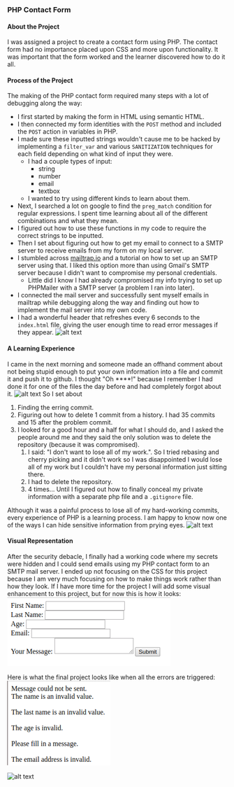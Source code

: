 ### PHP Contact Form

#### About the Project
I was assigned a project to create a contact form using PHP. The contact form had no importance placed upon CSS and more upon functionality. It was important that the form worked and the learner discovered how to do it all.

#### Process of the Project
The making of the PHP contact form required many steps with a lot of debugging along the way:
- I first started by making the form in HTML using semantic HTML. 
- I then connected my form identities with the `POST` method and included the `POST` action in variables in PHP. 
- I made sure these inputted strings wouldn't cause me to be hacked by implementing a `filter_var` and various `SANITIZATION` techniques for each field depending on what kind of input they were.
    - I had a couple types of input:
        - string
        - number
        - email
        - textbox
    - I wanted to try using different kinds to learn about them.
- Next, I searched a lot on google to find the `preg_match` condition for regular expressions. I spent time learning about all of the different combinations and what they mean.
- I figured out how to use these functions in my code to require the correct strings to be inputted.
- Then I set about figuring out how to get my email to connect to a SMTP server to receive emails from my form on my local server.
- I stumbled across [mailtrap.io](https://mailtrap.io/) and a tutorial on how to set up an SMTP server using that. I liked this option more than using Gmail's SMTP server because I didn't want to compromise my personal credentials.
    - Little did I know I had already compromised my info trying to set up PHPMailer with a SMTP server (a problem I ran into later).
- I connected the mail server and successfully sent myself emails in mailtrap while debugging along the way and finding out how to implement the mail server into my own code.
- I had a wonderful header that refreshes every 6 seconds to the `index.html` file, giving the user enough time to read error messages if they appear.
![alt text](http://giphygifs.s3.amazonaws.com/media/10UtqJNULHPfxe/giphy.gif)

#### A Learning Experience
I came in the next morning and someone made an offhand comment about not being stupid enough to put your own information into a file and commit it and push it to github. I thought "Oh ****!" because I remember I had done it for one of the files the day before and had completely forgot about it. 
![alt text](https://66.media.tumblr.com/99b0cce28ce28ee9d0a9feec6c1ffcbb/tumblr_msdd8qZAet1sgl0ajo1_500.gif)
So I set about
1. Finding the erring commit.
2. Figuring out how to delete 1 commit from a history.
I had 35 commits and 15 after the problem commit.
3. I looked for a good hour and a half for what I should do, and I asked the people around me and they said the only solution was to delete the repository (because it was compromised).
    1. I said: "I don't want to lose all of my work.". So I tried rebasing and cherry picking and it didn't work so I was disappointed I would lose all of my work but I couldn't have my personal information just sitting there.
    2. I had to delete the repository.
    3. 4 times... Until I figured out how to finally conceal my private information with a separate php file and a `.gitignore` file.

Although it was a painful process to lose all of my hard-working commits, every experience of PHP is a learning process. I am happy to know now one of the ways I can hide sensitive information from prying eyes.
![alt text](https://media3.giphy.com/media/3og0INdmjMr8BIiIlG/giphy.gif)

#### Visual Representation
After the security debacle, I finally had a working code where my secrets were hidden and I could send emails using my PHP contact form to an SMTP mail server. I ended up not focusing on the CSS for this project because I am very much focusing on how to make things work rather than how they look. If I have more time for the project I will add some visual enhancement to this project, but for now this is how it looks:
![alt text](/img/phpcontactfront.png)

Here is what the final project looks like when all the errors are triggered:
![alt text](/img/fullerrorpage.png)

![alt text](https://media.tenor.com/images/0a56c62c3a94c0a2fd0da12a49543f5b/tenor.gif)